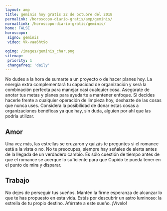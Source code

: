 ```yaml
---
layout: amp
title: geminis hoy gratis 22 de octubre del 2018 
permalink: /horoscopo-diario-gratis/amp/geminis/
normallink: /horoscopo-diario-gratis/geminis/
home: FALSE
horoscopo:
 signo: geminis
 video: Vk-vaa6ht9o

ogimg: /images/geminis_char.png
sitemap:
 priority: 1
 changefreq: 'daily'
---
```



No dudes a la hora de sumarte a un proyecto o de hacer planes hoy. La energía extra complementará tu capacidad de organización y será la combinación perfecta para manejar casi cualquier cosa. Asegúrate de anotar tus metas y planes para ayudarte a mantener enfoque. Si decides hacerle frente a cualquier operación de limpieza hoy, deshazte de las cosas que nunca uses. Considera la posibilidad de donar estas cosas a organizaciones benéficas ya que hay, sin duda, alguien por ahí que las podría utilizar.

## Amor

Una vez más, las estrellas se cruzaron y quizás te preguntes si el romance está a la vista o no. No te preocupes, siempre hay señales de alerta antes de la llegada de un verdadero cambio. Es sólo cuestión de tiempo antes de que el romance se acerque lo suficiente para que Cupido te pueda tener en el punto de mira y disparar.

## Trabajo

No dejes de perseguir tus sueños. Mantén la firme esperanza de alcanzar lo que te has propuesto en esta vida. Estás por descubrir un astro luminoso: la estrella de tu propio destino. Aférrate a este sueño. ¡Vívelo!